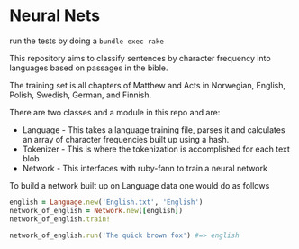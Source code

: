 Neural Nets
============

run the tests by doing a `bundle exec rake`

This repository aims to classify sentences by character frequency into languages based on passages in the bible.

The training set is all chapters of Matthew and Acts in Norwegian, English, Polish, Swedish, German, and Finnish.

There are two classes and a module in this repo and are:

* Language - This takes a language training file, parses it and calculates an array of character frequencies built up using a hash.
* Tokenizer - This is where the tokenization is accomplished for each text blob
* Network - This interfaces with ruby-fann to train a neural network

To build a network built up on Language data one would do as follows

```ruby
english = Language.new('English.txt', 'English')
network_of_english = Network.new([english])
network_of_english.train!

network_of_english.run('The quick brown fox') #=> english
```